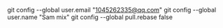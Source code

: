 
git config --global user.email "1045262335@qq.com"
git config --global user.name "Sam mix"
git config --global pull.rebase false


